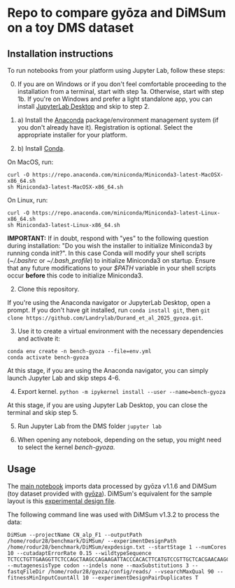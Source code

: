 # Repo to compare gyōza and DiMSum on a toy DMS dataset

## Installation instructions

To run notebooks from your platform using Jupyter Lab, follow these steps:

0. If you are on Windows or if you don't feel comfortable proceeding to the installation from a terminal, start with step 1a. Otherwise, start with step 1b. If you're on Windows and prefer a light standalone app, you can install [JupyterLab Desktop](https://github.com/jupyterlab/jupyterlab-desktop#download) and skip to step 2.

1. a) Install the [Anaconda](https://www.anaconda.com/download) package/environment management system (if you don't already have it). Registration is optional. Select the appropriate installer for your platform.

1. b) Install [Conda](https://docs.conda.io/).

On MacOS, run:
```
curl -O https://repo.anaconda.com/miniconda/Miniconda3-latest-MacOSX-x86_64.sh
sh Miniconda3-latest-MacOSX-x86_64.sh
```
On Linux, run:
```
curl -O https://repo.anaconda.com/miniconda/Miniconda3-latest-Linux-x86_64.sh
sh Miniconda3-latest-Linux-x86_64.sh
```

**IMPORTANT:** If in doubt, respond with "yes" to the following question during installation: "Do you wish the installer to initialize Miniconda3 by running conda init?". In this case Conda will modify your shell scripts (*~/.bashrc* or *~/.bash_profile*) to initialize Miniconda3 on startup. Ensure that any future modifications to your *$PATH* variable in your shell scripts occur **before** this code to initialize Miniconda3.

2. Clone this repository.

If you're using the Anaconda navigator or JupyterLab Desktop, open a prompt. If you don't have git installed, run `conda install git`, then `git clone https://github.com/Landrylab/Durand_et_al_2025_gyoza.git`.

3. Use it to create a virtual environment with the necessary dependencies and activate it:
```
conda env create -n bench-gyoza --file=env.yml
conda activate bench-gyoza
```
At this stage, if you are using the Anaconda navigator, you can simply launch Jupyter Lab and skip steps 4-6.

4. Export kernel.
`python -m ipykernel install --user --name=bench-gyoza`

At this stage, if you are using Jupyter Lab Desktop, you can close the terminal and skip step 5.

5. Run Jupyter Lab from the DMS folder
`jupyter lab`

6. When opening any notebook, depending on the setup, you might need to select the kernel *bench-gyoza*.

## Usage

The [main notebook](DiMSum_benchmark.ipynb) imports data processed by gyōza v1.1.6 and DiMSum (toy dataset provided with [gyōza](https://github.com/durr1602/gyoza)). DiMSum's equivalent for the sample layout is this [experimental design file](dimsum/expdesign.txt).

The following command line was used with DiMSum v1.3.2 to process the data:
```
DiMSum --projectName CN_alp_F1 --outputPath /home/rodur28/benchmark/DiMSum/ --experimentDesignPath /home/rodur28/benchmark/DiMSum/expdesign.txt --startStage 1 --numCores 10 --cutadaptErrorRate 0.15 --wildtypeSequence TCTCCTGTTGAAGGTTCTCCAGCTAAGCCAGAAGATTACCCACACTTCATGTCCGTTGCTCACGAACAAGCTTTGAAGTCTTTGTCTGAAGGTGGTATTCCAATTGGTGCTGCTTTGGTTCATTTGCCAACTTCTAGAATTATTTCCAGAGGTCACAACAACAGAGTCCAATTATCTTCTAACGTCCGTCACGGTGAAATGGACTGTTTG --mutagenesisType codon --indels none --maxSubstitutions 3 --fastqFileDir /home/rodur28/gyoza/config/reads/ --vsearchMaxQual 90 --fitnessMinInputCountAll 10 --experimentDesignPairDuplicates T
```